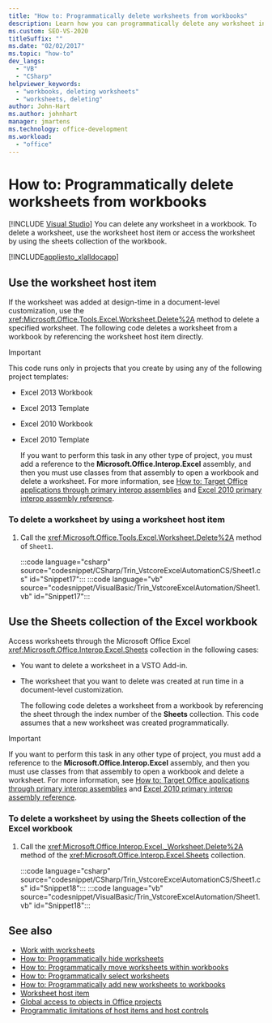 ```yaml
---
title: "How to: Programmatically delete worksheets from workbooks"
description: Learn how you can programmatically delete any worksheet in a Microsoft Excel workbook by using the worksheet host item, for example.
ms.custom: SEO-VS-2020
titleSuffix: ""
ms.date: "02/02/2017"
ms.topic: "how-to"
dev_langs:
  - "VB"
  - "CSharp"
helpviewer_keywords:
  - "workbooks, deleting worksheets"
  - "worksheets, deleting"
author: John-Hart
ms.author: johnhart
manager: jmartens
ms.technology: office-development
ms.workload:
  - "office"
---
```

# How to: Programmatically delete worksheets from workbooks

 [!INCLUDE [Visual Studio](~/includes/applies-to-version/vs-not-mac.md)]
  You can delete any worksheet in a workbook. To delete a worksheet, use the worksheet host item or access the worksheet by using the sheets collection of the workbook.

 [!INCLUDE[appliesto_xlalldocapp](includes/appliesto-xlalldocapp-md.md)]

## Use the worksheet host item
 If the worksheet was added at design-time in a document-level customization, use the <xref:Microsoft.Office.Tools.Excel.Worksheet.Delete%2A> method to delete a specified worksheet. The following code deletes a worksheet from a workbook by referencing the worksheet host item directly.

> [!IMPORTANT]
> This code runs only in projects that you create by using any of the following project templates:
>
> - Excel 2013 Workbook
> - Excel 2013 Template
> - Excel 2010 Workbook
> - Excel 2010 Template
>
>   If you want to perform this task in any other type of project, you must add a reference to the **Microsoft.Office.Interop.Excel** assembly, and then you must use classes from that assembly to open a workbook and delete a worksheet. For more information, see [How to: Target Office applications through primary interop assemblies](how-to-target-office-applications-through-primary-interop-assemblies.md) and [Excel 2010 primary interop assembly reference](office-primary-interop-assemblies.md).

### To delete a worksheet by using a worksheet host item

1. Call the <xref:Microsoft.Office.Tools.Excel.Worksheet.Delete%2A> method of `Sheet1`.

     :::code language="csharp" source="codesnippet/CSharp/Trin_VstcoreExcelAutomationCS/Sheet1.cs" id="Snippet17":::
     :::code language="vb" source="codesnippet/VisualBasic/Trin_VstcoreExcelAutomation/Sheet1.vb" id="Snippet17":::

## Use the Sheets collection of the Excel workbook
 Access worksheets through the Microsoft Office Excel <xref:Microsoft.Office.Interop.Excel.Sheets> collection in the following cases:

- You want to delete a worksheet in a VSTO Add-in.

- The worksheet that you want to delete was created at run time in a document-level customization.

  The following code deletes a worksheet from a workbook by referencing the sheet through the index number of the **Sheets** collection. This code assumes that a new worksheet was created programmatically.

> [!IMPORTANT]
> If you want to perform this task in any other type of project, you must add a reference to the **Microsoft.Office.Interop.Excel** assembly, and then you must use classes from that assembly to open a workbook and delete a worksheet. For more information, see [How to: Target Office applications through primary interop assemblies](how-to-target-office-applications-through-primary-interop-assemblies.md) and [Excel 2010 primary interop assembly reference](office-primary-interop-assemblies.md).

### To delete a worksheet by using the Sheets collection of the Excel workbook

1. Call the <xref:Microsoft.Office.Interop.Excel._Worksheet.Delete%2A> method of the <xref:Microsoft.Office.Interop.Excel.Sheets> collection.

     :::code language="csharp" source="codesnippet/CSharp/Trin_VstcoreExcelAutomationCS/Sheet1.cs" id="Snippet18":::
     :::code language="vb" source="codesnippet/VisualBasic/Trin_VstcoreExcelAutomation/Sheet1.vb" id="Snippet18":::

## See also
- [Work with worksheets](working-with-worksheets.md)
- [How to: Programmatically hide worksheets](how-to-programmatically-hide-worksheets.md)
- [How to: Programmatically move worksheets within workbooks](how-to-programmatically-move-worksheets-within-workbooks.md)
- [How to: Programmatically select worksheets](how-to-programmatically-select-worksheets.md)
- [How to: Programmatically add new worksheets to workbooks](how-to-programmatically-add-new-worksheets-to-workbooks.md)
- [Worksheet host item](worksheet-host-item.md)
- [Global access to objects in Office projects](global-access-to-objects-in-office-projects.md)
- [Programmatic limitations of host items and host controls](programmatic-limitations-of-host-items-and-host-controls.md)
